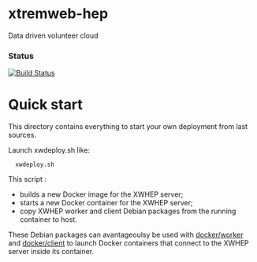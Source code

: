 # xtremweb-hep
Data driven volunteer cloud

### Status
[![Build Status](https://travis-ci.org/lodygens/xtremweb-hep.svg?branch=master)](https://travis-ci.org/lodygens/xtremweb-hep)

Quick start
===========

This directory contains everything to start your own deployment from last sources.

Launch xwdeploy.sh like:
```
  xwdeploy.sh
```

This script :
- builds a new Docker image for the XWHEP server;
- starts a new Docker container for the XWHEP server;
- copy XWHEP worker and client Debian packages from the running container to host.

These Debian packages can avantageoulsy be used with [docker/worker](../worker) and [docker/client](../client) to
launch Docker containers that connect to the XWHEP server inside its container.
